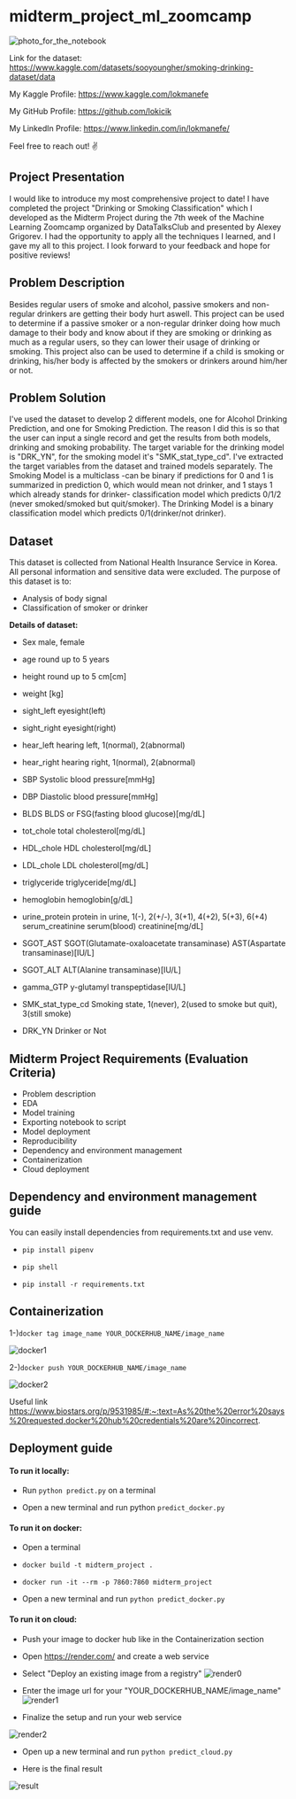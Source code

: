 # midterm_project_ml_zoomcamp
![photo_for_the_notebook](https://github.com/lokicik/midterm_project_ml_zoomcamp/assets/65876412/e0997525-0c58-4854-adf5-de30abf4c86c)

Link for the dataset: https://www.kaggle.com/datasets/sooyoungher/smoking-drinking-dataset/data

My Kaggle Profile: https://www.kaggle.com/lokmanefe

My GitHub Profile: https://github.com/lokicik

My LinkedIn Profile: https://www.linkedin.com/in/lokmanefe/

Feel free to reach out! ✌

## **Project Presentation**
I would like to introduce my most comprehensive project to date! I have completed the project "Drinking or Smoking Classification" which I developed as the Midterm Project during the 7th week of the Machine Learning Zoomcamp organized by DataTalksClub and presented by Alexey Grigorev. I had the opportunity to apply all the techniques I learned, and I gave my all to this project. I look forward to your feedback and hope for positive reviews!
## **Problem Description**
Besides regular users of smoke and alcohol, passive smokers and non-regular drinkers are getting their body hurt aswell. This project can be used to determine if a passive smoker or a non-regular drinker doing how much damage to their body and know about if they are smoking or drinking as much as a regular users, so they can lower their usage of drinking or smoking. This project also can be used to determine if a child is smoking or drinking, his/her body is affected by the smokers or drinkers around him/her or not.
## **Problem Solution**
I've used the dataset to develop 2 different models, one for Alcohol Drinking Prediction, and one for Smoking Prediction. The reason I did this is so that the user can input a single record and get the results from both models, drinking and smoking probability. The target variable for the drinking model is "DRK_YN",  for the smoking model it's "SMK_stat_type_cd". I've  extracted the target variables from the dataset and trained models separately. The Smoking Model is a multiclass -can be binary if predictions for 0 and 1 is summarized in prediction 0, which would mean not drinker, and 1 stays 1 which already stands for drinker- classification model which predicts 0/1/2 (never smoked/smoked but quit/smoker). The Drinking Model is a binary classification model which predicts 0/1(drinker/not drinker).

## **Dataset**
This dataset is collected from National Health Insurance Service in Korea. All personal information and sensitive data were excluded.
The purpose of this dataset is to:

*   Analysis of body signal
*   Classification of smoker or drinker

  
**Details of dataset:**

*   Sex	male, female
*   age	round up to 5 years
*   height	round up to 5 cm[cm]
*   weight	[kg]
*   sight_left	eyesight(left)
*   sight_right	eyesight(right)
*   hear_left	hearing left, 1(normal), 2(abnormal)
*   hear_right	hearing right, 1(normal), 2(abnormal)
*   SBP	Systolic blood pressure[mmHg]
*   DBP	Diastolic blood pressure[mmHg]
*   BLDS	BLDS or FSG(fasting blood glucose)[mg/dL]
*   tot_chole	total cholesterol[mg/dL]
*   HDL_chole	HDL cholesterol[mg/dL]
*   LDL_chole	LDL cholesterol[mg/dL]
*   triglyceride	triglyceride[mg/dL]
*   hemoglobin	hemoglobin[g/dL]
*   urine_protein	protein in urine, 1(-), 2(+/-), 3(+1), 4(+2), 5(+3), 6(+4)
serum_creatinine	serum(blood) creatinine[mg/dL]
*   SGOT_AST	SGOT(Glutamate-oxaloacetate transaminase) AST(Aspartate transaminase)[IU/L]
*   SGOT_ALT	ALT(Alanine transaminase)[IU/L]
*   gamma_GTP	y-glutamyl transpeptidase[IU/L]

*   SMK_stat_type_cd	Smoking state, 1(never), 2(used to smoke but quit), 3(still smoke)
*   DRK_YN	Drinker or Not

## **Midterm Project Requirements (Evaluation Criteria)**

* Problem description
* EDA
* Model training
* Exporting notebook to script
* Model deployment
* Reproducibility
* Dependency and environment management
* Containerization
* Cloud deployment


## **Dependency and environment management guide**
You can easily install dependencies from requirements.txt and use venv.

* ``pip install pipenv``

* ``pip shell``

* ``pip install -r requirements.txt``


## **Containerization**
1-)``docker tag image_name YOUR_DOCKERHUB_NAME/image_name``

![docker1](https://github.com/lokicik/midterm_project_ml_zoomcamp/assets/65876412/d2303b74-b71d-45f9-9d2d-e03ec7b1cc1c)


2-)``docker push YOUR_DOCKERHUB_NAME/image_name``

![docker2](https://github.com/lokicik/midterm_project_ml_zoomcamp/assets/65876412/a0bafe9c-24bd-484e-9111-36926d1007ed)


Useful link
https://www.biostars.org/p/9531985/#:~:text=As%20the%20error%20says%20requested,docker%20hub%20credentials%20are%20incorrect.

## **Deployment guide**
#### **To run it locally:**

* Run ``python predict.py`` on a terminal

* Open a new terminal and run python ``predict_docker.py``

#### **To run it on docker:**

* Open a terminal

* ``docker build -t midterm_project .``

* ``docker run -it --rm -p 7860:7860 midterm_project``

* Open a new terminal and run ``python predict_docker.py``

#### **To run it on cloud:**

* Push your image to docker hub like in the Containerization section

* Open https://render.com/ and create a web service

* Select "Deploy an existing image from a registry"
![render0](https://github.com/lokicik/midterm_project_ml_zoomcamp/assets/65876412/e07f0a30-4aad-450e-8a77-7c82838c746e)

* Enter the image url for your "YOUR_DOCKERHUB_NAME/image_name"
![render1](https://github.com/lokicik/midterm_project_ml_zoomcamp/assets/65876412/31f2479b-a562-4142-a2c0-89b0838ae5b0)

* Finalize the setup and run your web service

![render2](https://github.com/lokicik/midterm_project_ml_zoomcamp/assets/65876412/b15fb9f9-ed32-4eb9-9078-cb2418db4eb9)

* Open up a new terminal and run ``python predict_cloud.py``

* Here is the final result
  
![result](https://github.com/lokicik/midterm_project_ml_zoomcamp/assets/65876412/c549dcbc-7c98-4bcf-9535-82ad628f8b9b)









